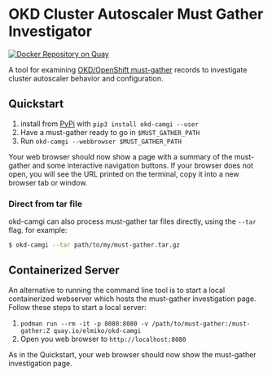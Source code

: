 # OKD Cluster Autoscaler Must Gather Investigator

[![Docker Repository on Quay](https://quay.io/repository/elmiko/okd-camgi/status "Docker Repository on Quay")](https://quay.io/repository/elmiko/okd-camgi)

A tool for examining [OKD/OpenShift must-gather](https://github.com/openshift/must-gather) records
to investigate cluster autoscaler behavior and configuration.

## Quickstart

1. install from [PyPi](https://pypi.org/project/okd-camgi) with `pip3 install okd-camgi --user`
1. Have a must-gather ready to go in `$MUST_GATHER_PATH`
1. Run `okd-camgi --webbrowser $MUST_GATHER_PATH`

Your web browser should now show a page with a summary of the must-gather and some interactive navigation
buttons. If your browser does not open, you will see the URL printed on the terminal, copy it into a new
browser tab or window.

### Direct from tar file

okd-camgi can also process must-gather tar files directly, using the `--tar` flag. for example:
```bash
$ okd-camgi --tar path/to/my/must-gather.tar.gz
```

## Containerized Server

An alternative to running the command line tool is to start a local containerized webserver which
hosts the must-gather investigation page. Follow these steps to start a local server:

1. `podman run --rm -it -p 8080:8080 -v /path/to/must-gather:/must-gather:Z quay.io/elmiko/okd-camgi`
1. Open you web browser to `http://localhost:8080`

As in the Quickstart, your web browser should now show the must-gather investigation page.
